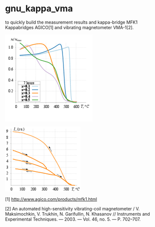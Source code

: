 # gnu_kappa_vma

to quickly build the measurement results and kappa-bridge MFK1 Kappabridges AGICO[1] and vibrating magnetometer VMA-1[2].

![alt tag](https://github.com/renaldev/gnu_kappa_vma/blob/master/examples/kappa.png)

![alt tag](https://github.com/renaldev/gnu_kappa_vma/blob/master/examples/vma.png)

[1] http://www.agico.com/products/mfk1.html

[2] An automated high-sensitivity vibrating-coil magnetometer / V. Maksimochkin, V. Trukhin, N. Garifullin, N. Khasanov // Instruments and Experimental Techniques. — 2003. — Vol. 46, no. 5. — P. 702–707.

